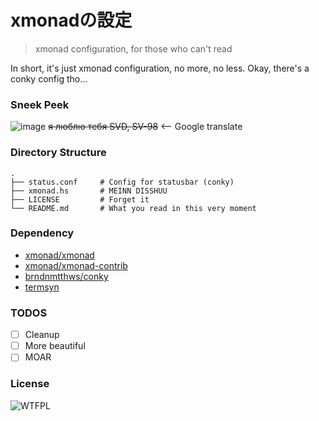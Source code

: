 xmonadの設定
=============

> xmonad configuration, for those who can't read

In short, it's just xmonad configuration, no more, no less.
Okay, there's a conky config tho...

### Sneek Peek
![image](https://user-images.githubusercontent.com/11663545/42872886-3fa236de-8aa8-11e8-946b-0f739b9e8664.png)
~~я люблю тебя SVD, SV-98~~ <-- Google translate

### Directory Structure

    .
    ├── status.conf     # Config for statusbar (conky)
    ├── xmonad.hs       # MEINN DISSHUU
    ├── LICENSE         # Forget it
    └── README.md       # What you read in this very moment

### Dependency
- [xmonad/xmonad](https://github.com/xmonad/xmonad)
- [xmonad/xmonad-contrib](https://github.com/xmonad/xmonad-contrib)
- [brndnmtthws/conky](https://github.com/brndnmtthws/conky)
- [termsyn](https://termsyn.sourceforge.io/)

### TODOS
- [ ] Cleanup
- [ ] More beautiful
- [ ] MOAR

### License
![WTFPL](http://www.wtfpl.net/wp-content/uploads/2012/12/wtfpl-badge-3.png)

